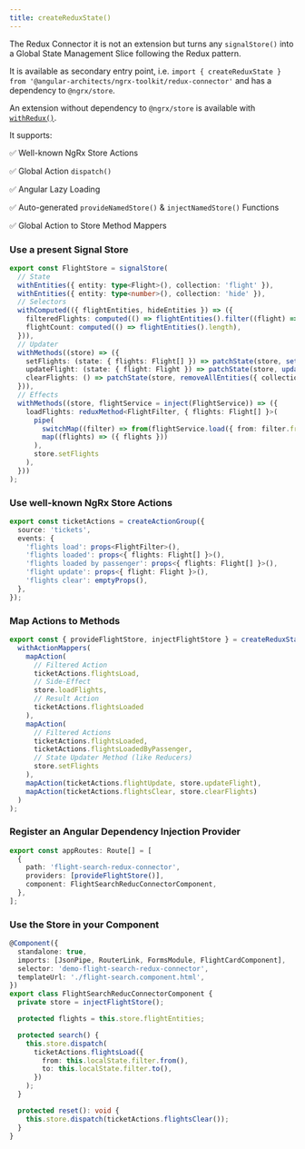 ```yaml
---
title: createReduxState()
---
```


The Redux Connector it is not an extension but turns any `signalStore()` into a Global State Management Slice following the Redux pattern.

It is available as secondary entry point, i.e. `import { createReduxState } from '@angular-architects/ngrx-toolkit/redux-connector'` and has a dependency to `@ngrx/store`.

An extension without dependency to `@ngrx/store` is available with [`withRedux()`](./with-redux).

It supports:

✅ Well-known NgRx Store Actions

✅ Global Action `dispatch()`

✅ Angular Lazy Loading

✅ Auto-generated `provideNamedStore()` & `injectNamedStore()` Functions

✅ Global Action to Store Method Mappers

### Use a present Signal Store

```typescript
export const FlightStore = signalStore(
  // State
  withEntities({ entity: type<Flight>(), collection: 'flight' }),
  withEntities({ entity: type<number>(), collection: 'hide' }),
  // Selectors
  withComputed(({ flightEntities, hideEntities }) => ({
    filteredFlights: computed(() => flightEntities().filter((flight) => !hideEntities().includes(flight.id))),
    flightCount: computed(() => flightEntities().length),
  })),
  // Updater
  withMethods((store) => ({
    setFlights: (state: { flights: Flight[] }) => patchState(store, setAllEntities(state.flights, { collection: 'flight' })),
    updateFlight: (state: { flight: Flight }) => patchState(store, updateEntity({ id: state.flight.id, changes: state.flight }, { collection: 'flight' })),
    clearFlights: () => patchState(store, removeAllEntities({ collection: 'flight' })),
  })),
  // Effects
  withMethods((store, flightService = inject(FlightService)) => ({
    loadFlights: reduxMethod<FlightFilter, { flights: Flight[] }>(
      pipe(
        switchMap((filter) => from(flightService.load({ from: filter.from, to: filter.to }))),
        map((flights) => ({ flights }))
      ),
      store.setFlights
    ),
  }))
);
```

### Use well-known NgRx Store Actions

```typescript
export const ticketActions = createActionGroup({
  source: 'tickets',
  events: {
    'flights load': props<FlightFilter>(),
    'flights loaded': props<{ flights: Flight[] }>(),
    'flights loaded by passenger': props<{ flights: Flight[] }>(),
    'flight update': props<{ flight: Flight }>(),
    'flights clear': emptyProps(),
  },
});
```

### Map Actions to Methods

```typescript
export const { provideFlightStore, injectFlightStore } = createReduxState('flight', FlightStore, (store) =>
  withActionMappers(
    mapAction(
      // Filtered Action
      ticketActions.flightsLoad,
      // Side-Effect
      store.loadFlights,
      // Result Action
      ticketActions.flightsLoaded
    ),
    mapAction(
      // Filtered Actions
      ticketActions.flightsLoaded,
      ticketActions.flightsLoadedByPassenger,
      // State Updater Method (like Reducers)
      store.setFlights
    ),
    mapAction(ticketActions.flightUpdate, store.updateFlight),
    mapAction(ticketActions.flightsClear, store.clearFlights)
  )
);
```

### Register an Angular Dependency Injection Provider

```typescript
export const appRoutes: Route[] = [
  {
    path: 'flight-search-redux-connector',
    providers: [provideFlightStore()],
    component: FlightSearchReducConnectorComponent,
  },
];
```

### Use the Store in your Component

```typescript
@Component({
  standalone: true,
  imports: [JsonPipe, RouterLink, FormsModule, FlightCardComponent],
  selector: 'demo-flight-search-redux-connector',
  templateUrl: './flight-search.component.html',
})
export class FlightSearchReducConnectorComponent {
  private store = injectFlightStore();

  protected flights = this.store.flightEntities;

  protected search() {
    this.store.dispatch(
      ticketActions.flightsLoad({
        from: this.localState.filter.from(),
        to: this.localState.filter.to(),
      })
    );
  }

  protected reset(): void {
    this.store.dispatch(ticketActions.flightsClear());
  }
}
```
